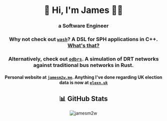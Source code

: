 <h1 align="center">👋 Hi, I'm James 😶‍🌫️</h1>
<h3 align="center">a Software Engineer</h3>

<h3 align="center">Why not check out <code><a href="https://github.com/wash-dsl/wash" target="_blank">wash</a></code>? A DSL for SPH applications in C++. <a href="https://wash-dsl.github.io/wash-docs/md_markdown_example_usecase.html">What's that?</a></h3>

<h3 align="center">Alternatively, check out <code><a href="https://github.com/jamesm2w/odbrs" target="_blank">odbrs</a></code>. A simulation of DRT networks against traditional bus networks in Rust.</h3>

<h4 align="center">Personal website at <code><a href="https://jamesm2w.me" target="_blank">jamesm2w.me</a></code>. Anything I've done regarding UK election data is now at <code><a href="https://elexn.uk">elexn.uk</a></code></h4>

<div align="center">

## 📊 GitHub Stats

<img align="center" src="https://github-readme-stats.vercel.app/api?username=jamesm2w&show_icons=true&theme=synthwave&locale=en" alt="jamesm2w" />
</div>
